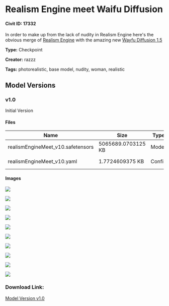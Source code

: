 # Realism Engine meet Waifu Diffusion

#### Civit ID: 17332

<p>In order to make up from the lack of nudity in Realism Engine here's the obvious merge of <a target="_blank" rel="ugc" href="https://civitai.com/models/17277">Realism Engine</a> with the amazing new <a target="_blank" rel="ugc" href="https://civitai.com/models/17307/waifu-diffusion-15-beta-2-sd21">Wayfu Diffusion 1.5</a></p>

**Type:** Checkpoint

**Creator:** razzz

**Tags:** photorealistic, base model, nudity, woman, realistic

## Model Versions

### v1.0

<p>Initial Version</p>

#### Files

| Name | Size | Type | Format | Download Url | AutoV1 | AutoV2 | SHA256 | CRC32 | BLAKE3 |
| --- | --- | --- | --- | --- | --- | --- | --- | --- | --- |
| realismEngineMeet_v10.safetensors | 5065689.0703125 KB | Model | SafeTensor | https://civitai.com/api/download/models/20491 | 0EB3318B | 18BEFB1226 | 18BEFB12264508BAB05C4A3EE874E2A44F4C7D5E32B6EE95AFD683978BBF4775 | 06F5AAD8 | F297C3B57836B6ED09BA89F749F8F82ED2EDB1B3018066DA651B964005D601D0 |
| realismEngineMeet_v10.yaml | 1.7724609375 KB | Config | Other | https://civitai.com/api/download/models/20491?type=Config&format=Other | - | 72B092AADF | 72B092AADFE146F5D3F395A720C0AA3B2354B2095E3F10DC18F0E9716D286DCB | BEC16895 | E3D04B07DBB3E2A59A06E6BA1CA7DA0BB822E4C67D2CB1179A2117076D47EBBC |

#### Images

<p><img src="https://image.civitai.com/xG1nkqKTMzGDvpLrqFT7WA/b4a44709-2896-42cc-f53d-c832b5331200/width=450/216866.jpeg" /></p>

<p><img src="https://image.civitai.com/xG1nkqKTMzGDvpLrqFT7WA/56c311d1-3cca-4fed-5f18-011a716d5a00/width=450/216991.jpeg" /></p>

<p><img src="https://image.civitai.com/xG1nkqKTMzGDvpLrqFT7WA/de6d8c91-b011-4f3b-b59a-579d50a7d400/width=450/216863.jpeg" /></p>

<p><img src="https://image.civitai.com/xG1nkqKTMzGDvpLrqFT7WA/61b7c357-6b29-4458-0445-535a0742da00/width=450/216990.jpeg" /></p>

<p><img src="https://image.civitai.com/xG1nkqKTMzGDvpLrqFT7WA/524194ee-ae39-436b-7b60-b664dc76be00/width=450/216867.jpeg" /></p>

<p><img src="https://image.civitai.com/xG1nkqKTMzGDvpLrqFT7WA/ace231dd-a57c-4df8-dc5a-909a3426f300/width=450/216894.jpeg" /></p>

<p><img src="https://image.civitai.com/xG1nkqKTMzGDvpLrqFT7WA/2337ca2c-5eac-4c42-848d-8f6e54bbbf00/width=450/216893.jpeg" /></p>

<p><img src="https://image.civitai.com/xG1nkqKTMzGDvpLrqFT7WA/4737afa9-3f03-4607-80e0-420cc3e59100/width=450/216895.jpeg" /></p>

<p><img src="https://image.civitai.com/xG1nkqKTMzGDvpLrqFT7WA/b749782d-e788-4e77-5479-fa7b1daa8d00/width=450/216859.jpeg" /></p>

<p><img src="https://image.civitai.com/xG1nkqKTMzGDvpLrqFT7WA/8dabefdf-7170-47b9-198d-6baee4d4eb00/width=450/216864.jpeg" /></p>

### Download Link:

[Model Version v1.0](https://civitai.com/api/download/models/20491)

